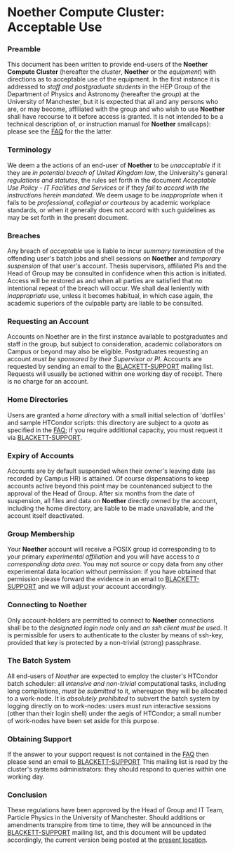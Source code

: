 # Noether Compute Cluster: Acceptable Use #

### Preamble ###

This document has been written to provide end-users of the
**Noether Compute Cluster** (hereafter the *cluster*,
**Noether** or the *equipment*) with directions as to
acceptable use of the equipment. In the first instance it is addressed
to *staff and postgraduate students* in the HEP Group of the Department
of Physics and Astronomy (hereafter the *group*) at the University of
Manchester, but it is expected that all and any persons who are, or may
become, affiliated with the group and who wish to use
**Noether** shall have recourse to it before access is granted. It is not
intended to be a technical description of, or instruction manual for
**Noether** smallcaps}: please see the [FAQ](https://github.com/MANHEP/maf-helpdesk/blob/master/faq.md) for the the latter.

### Terminology ###

We deem a the actions of an end-user of **Noether** to be
*unacceptable* if it they are *in potential breach of United Kingdom
law*, the University's general *regulations and statutes*, the rules set
forth in the document *Acceptable Use Policy - IT Facilities and
Services* or if they *fail to accord with the instructions herein
mandated*. We deem usage to be *inappropriate* when it fails to be
*professional, collegial or courteous* by academic workplace standards,
or when it generally does not accord with such guidelines as may be set
forth in the present document.

### Breaches ###

Any breach of *acceptable* use is liable to incur *summary
termination* of the offending user's batch jobs and shell sessions on
**Noether** and *temporary suspension* of that user's account.
Thesis supervisors, affiliated PIs and the Head of Group may be
consulted in confidence when this action is initiated. Access will be
restored as and when all parties are satisfied that no intentional
repeat of the breach will occur. We shall deal leniently with
*inappropriate* use, unless it becomes habitual, in which case again,
the academic superiors of the culpable party are liable to be consulted.

### Requesting an Account ###

Accounts on Noether are in the first instance available to postgraduates
and staff in the group, but subject to consideration, academic
collaborators on Campus or beyond may also be eligible. Postgraduates
requesting an account *must be sponsored by their Supervisor or PI*.
Accounts are requested by sending an email to the
[BLACKETT-SUPPORT](mailto:blackett-support@listserv.manchester.ac.uk) mailing list. Requests will usually be
actioned within one working day of receipt. There is no charge for an
account.

### Home Directories ###

Users are granted a *home directory* with a small initial selection of
'dotfiles' and sample HTCondor scripts: this directory
are subject to a *quota* as specified in the [FAQ](https://github.com/MANHEP/maf-helpdesk/blob/master/faq.md); if you require additional capacity, you must request it via [BLACKETT-SUPPORT](mailto:blackett-support@listserv.manchester.ac.uk).

### Expiry of Accounts ###

Accounts are by default suspended when their owner's leaving date (as
recorded by Campus HR) is attained. Of course dispensations to keep
accounts active beyond this point may be countenanced subject to the
approval of the Head of Group. After six months from the date of
suspension, all files and data on **Noether** directly owned
by the account, including the home directory, are liable to be made
unavailable, and the account itself deactivated.

### Group Membership ###

Your **Noether** account will receive a POSIX
group id corresponding to to your primary *experimental
affiliation* and you will have access to *a corresponding data area*.
You may not source or copy data from any other experimental data
location without permission: if you have obtained that permission please
forward the evidence in an email to [BLACKETT-SUPPORT](mailto:blackett-support@listserv.manchester.ac.uk) and
we will adjust your account accordingly.

### Connecting to Noether ###

Only account-holders are permitted to connect to **Noether**
connections shall be to the *designated login node* only and *an ssh
client must be used*. It is permissible for users to authenticate to the
cluster by means of ssh-key, provided that key is protected by a non-trivial
(strong) passphrase.

### The Batch System ###

All end-users of *Noether* are expected to employ the
cluster's HTCondor batch scheduler: all *intensive and non-trivial*
computational tasks, including long compilations, *must be submitted* to
it, whereupon they will be allocated to a work-node. It is *absolutely
prohibited* to subvert the batch system by logging directly on to
work-nodes: users must run interactive sessions (other than their login
shell) under the aegis of HTCondor; a small number of
work-nodes have been set aside for this purpose.

### Obtaining Support ###

If the answer to your support request is not
contained in the [FAQ](https://github.com/MANHEP/maf-helpdesk/blob/master/faq.md) then please send an email to [BLACKETT-SUPPORT](mailto:blackett-support@listserv.manchester.ac.uk)
This mailing list is read by the cluster's systems administrators: they should respond to
queries within one working day.

### Conclusion ###

These regulations have been approved by the Head of Group and IT Team,
Particle Physics in the University of Manchester. Should additions or
amendments transpire from time to time, they will be announced in the
[BLACKETT-SUPPORT](mailto:blackett-support@listserv.manchester.ac.uk) mailing list, and this document will be
updated accordingly, the current version being posted at the [present location](https://github.com/MANHEP/maf-helpdesk/blob/master/noether_acceptable_use.md). 
